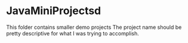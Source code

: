 # JavaMiniProjectsd
This folder contains smaller demo projects
The project name should be pretty descriptive for what I was trying to accomplish. 
